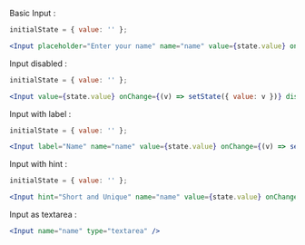 Basic Input :
```jsx
initialState = { value: '' };

<Input placeholder="Enter your name" name="name" value={state.value} onChange={(v) => setState({ value: v })}/>
```

Input disabled :

```jsx
initialState = { value: '' };

<Input value={state.value} onChange={(v) => setState({ value: v })} disabled={true}/>
```

Input with label :

```jsx
initialState = { value: '' };

<Input label="Name" name="name" value={state.value} onChange={(v) => setState({ value: v })} />
```

Input with hint :

```jsx
initialState = { value: '' };

<Input hint="Short and Unique" name="name" value={state.value} onChange={(v) => setState({ value: v })} />
```

Input as textarea :

```jsx
<Input name="name" type="textarea" />
```




